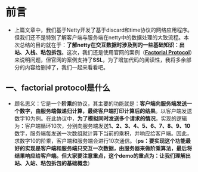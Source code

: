 # 前言

* 上篇文章中，我们基于Netty开发了基于discard和time协议的网络应用程序。但我们还不是特别了解客户端与服务端在netty中的数据处理的大致流程。本次总结的目的就在于：**了解netty在交互数据时涉及到的一些基础知识：出站、入栈、粘包拆包**。这次，我们还是使用官网的案例（**[Factorial Protocol](https://netty.io/4.1/xref/io/netty/example/factorial/package-summary.html)**）来说明问题，但官网的案例支持了**SSL**，为了增加代码的阅读性，我将多余部分的内容给删掉了，我们一起来看看吧。

## 一、factorial protocol是什么

* 顾名思义：它是一个**阶乘**的协议，其主要的功能就是：**客户端向服务端发送一个数字，由服务端做递归计算，最终客户端打印计算后的结果**。以客户端发送数字10为例。在此协议中，**为了模拟同时发送多个请求的情况**，实现的逻辑为：客户端循环10次，分别向服务端发送**1、2、3、4、5、6、7、8、9、10**数字，服务端每发送一次数组就计算下当前的乘积，并响应给客户端。因此，求数字10的阶乘，客户端和服务端会进行10次通信。（**ps：要实现这个功能最好的实现是客户端和服务端只交互一次数据，由服务器来做阶乘算法，最后将结果响应给客户端。但大家要注意重点，这个demo的重点为：让我们理解出站、入站、粘包拆包的基础概念**）

  

